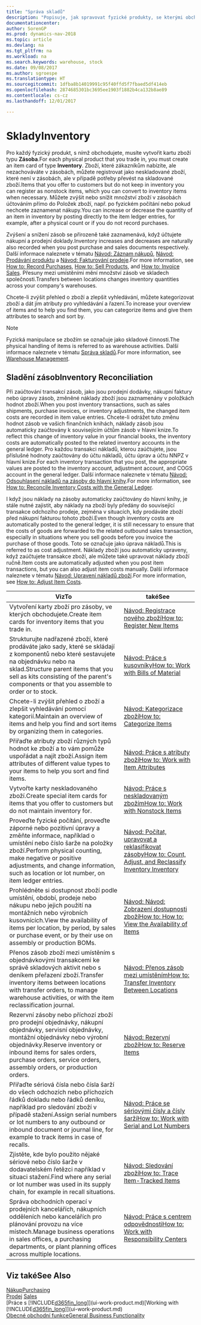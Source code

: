 ```yaml
---
title: "Správa skladů"
description: "Popisuje, jak spravovat fyzické produkty, se kterými obchodujete, například manipulace s zásobami ve vašem skladu."
documentationcenter: 
author: SorenGP
ms.prod: dynamics-nav-2018
ms.topic: article
ms.devlang: na
ms.tgt_pltfrm: na
ms.workload: na
ms.search.keywords: warehouse, stock
ms.date: 09/08/2017
ms.author: sgroespe
ms.translationtype: HT
ms.sourcegitcommit: 1dfba8b14019991c95f40ffd5f7fbaed5df414eb
ms.openlocfilehash: 2874685301bc3695ee1903f1882b4ca132b8ae89
ms.contentlocale: cs-cz
ms.lasthandoff: 12/01/2017

---
```


# <a name="inventory"></a><span data-ttu-id="e7743-103">Sklady</span><span class="sxs-lookup"><span data-stu-id="e7743-103">Inventory</span></span>
<span data-ttu-id="e7743-104">Pro každý fyzický produkt, s nímž obchodujete, musíte vytvořit kartu zboží typu **Zásoba**.</span><span class="sxs-lookup"><span data-stu-id="e7743-104">For each physical product that you trade in, you must create an item card of type **Inventory**.</span></span> <span data-ttu-id="e7743-105">Zboží, které zákazníkům nabízíte, ale nezachováváte v zásobách, můžete registrovat jako neskladované zboží, které není v zásobách, ale v případě potřeby převést na skladované zboží.</span><span class="sxs-lookup"><span data-stu-id="e7743-105">Items that you offer to customers but do not keep in inventory you can register as nonstock items, which you can convert to inventory items when necessary.</span></span> <span data-ttu-id="e7743-106">Můžete zvýšit nebo snížit množství zboží v zásobách účtováním přímo do Položek zboží, např. po fyzickém počítání nebo pokud nechcete zaznamenat nákupy.</span><span class="sxs-lookup"><span data-stu-id="e7743-106">You can increase or decrease the quantity of an item in inventory by posting directly to the item ledger entries, for example, after a physical count or if you do not record purchases.</span></span>

<span data-ttu-id="e7743-107">Zvýšení a snížení zásob se přirozeně také zaznamenává, když účtujete nákupní a prodejní doklady.</span><span class="sxs-lookup"><span data-stu-id="e7743-107">Inventory increases and decreases are naturally also recorded when you post purchase and sales documents respectively.</span></span> <span data-ttu-id="e7743-108">Další informace naleznete v tématu [Návod: Záznam nákupů](purchasing-how-record-purchases.md), [Návod: Prodávání produktu](sales-how-sell-products.md) a [Návod: Fakturování prodeje](sales-how-invoice-sales.md).</span><span class="sxs-lookup"><span data-stu-id="e7743-108">For more information, see [How to: Record Purchases](purchasing-how-record-purchases.md), [How to: Sell Products](sales-how-sell-products.md), and [How to: Invoice Sales](sales-how-invoice-sales.md).</span></span> <span data-ttu-id="e7743-109">Přesuny mezi umístěními mění množství zásob ve skladech společnosti.</span><span class="sxs-lookup"><span data-stu-id="e7743-109">Transfers between locations changes inventory quantities across your company's warehouses.</span></span>   

<span data-ttu-id="e7743-110">Chcete-li zvýšit přehled o zboží a zlepšit vyhledávání, můžete kategorizovat zboží a dát jim atributy pro vyhledávání a řazení.</span><span class="sxs-lookup"><span data-stu-id="e7743-110">To increase your overview of items and to help you find them, you can categorize items and give them attributes to search and sort by.</span></span>

> [!NOTE]
> <span data-ttu-id="e7743-111">Fyzická manipulace se zbožím se označuje jako skladové činnosti.</span><span class="sxs-lookup"><span data-stu-id="e7743-111">The physical handling of items is referred to as warehouse activities.</span></span> <span data-ttu-id="e7743-112">Další informace naleznete v tématu [Správa skladů](warehouse-manage-warehouse.md).</span><span class="sxs-lookup"><span data-stu-id="e7743-112">For more information, see [Warehouse Management](warehouse-manage-warehouse.md).</span></span>

## <a name="inventory-reconciliation"></a><span data-ttu-id="e7743-113">Sladění zásob</span><span class="sxs-lookup"><span data-stu-id="e7743-113">Inventory Reconciliation</span></span>
<span data-ttu-id="e7743-114">Při zaúčtování transakcí zásob, jako jsou prodejní dodávky, nákupní faktury nebo úpravy zásob, změněné náklady zboží jsou zaznamenány v položkách hodnot zboží.</span><span class="sxs-lookup"><span data-stu-id="e7743-114">When you post inventory transactions, such as sales shipments, purchase invoices, or inventory adjustments, the changed item costs are recorded in item value entries.</span></span> <span data-ttu-id="e7743-115">Chcete-li odrážet tuto změnu hodnot zásob ve vašich finančních knihách, náklady zásob jsou automaticky zaúčtovány k souvisejícím účtům zásob v hlavní knize.</span><span class="sxs-lookup"><span data-stu-id="e7743-115">To reflect this change of inventory value in your financial books, the inventory costs are automatically posted to the related inventory accounts in the general ledger.</span></span> <span data-ttu-id="e7743-116">Pro každou transakci nákladů, kterou zaúčtujete, jsou příslušné hodnoty zaúčtovány do účtu nákladů, účtu úprav a účtu NNPZ v hlavní knize.</span><span class="sxs-lookup"><span data-stu-id="e7743-116">For each inventory transaction that you post, the appropriate values are posted to the inventory account, adjustment account, and COGS account in the general ledger.</span></span> <span data-ttu-id="e7743-117">Další informace naleznete v tématu [Návod: Odsouhlasení nákladů na zásoby do hlavní knihy](finance-how-to-post-inventory-costs-to-the-general-ledger.md).</span><span class="sxs-lookup"><span data-stu-id="e7743-117">For more information, see [How to: Reconcile Inventory Costs with the General Ledger](finance-how-to-post-inventory-costs-to-the-general-ledger.md).</span></span>

<span data-ttu-id="e7743-118">I když jsou náklady na zásoby automaticky zaúčtovány do hlavní knihy, je stále nutné zajistit, aby náklady na zboží byly předány do související transakce odchozího prodeje, zejména v situacích, kdy prodáváte zboží před nákupní fakturou tohoto zboží.</span><span class="sxs-lookup"><span data-stu-id="e7743-118">Even though inventory costs are automatically posted to the general ledger, it is still necessary to ensure that the costs of goods are forwarded to the related outbound sales transaction, especially in situations where you sell goods before you invoice the purchase of those goods.</span></span> <span data-ttu-id="e7743-119">Toto se označuje jako úprava nákladů.</span><span class="sxs-lookup"><span data-stu-id="e7743-119">This is referred to as cost adjustment.</span></span> <span data-ttu-id="e7743-120">Náklady zboží jsou automaticky upraveny, když zaúčtujete transakce zboží, ale můžete také upravovat náklady zboží ručně.</span><span class="sxs-lookup"><span data-stu-id="e7743-120">Item costs are automatically adjusted when you post item transactions, but you can also adjust item costs manually.</span></span> <span data-ttu-id="e7743-121">Další informace naleznete v tématu [Návod: Upravení nákladů zboží](inventory-how-adjust-item-costs.md).</span><span class="sxs-lookup"><span data-stu-id="e7743-121">For more information, see [How to: Adjust Item Costs](inventory-how-adjust-item-costs.md).</span></span>

|<span data-ttu-id="e7743-122">Viz</span><span class="sxs-lookup"><span data-stu-id="e7743-122">To</span></span> |<span data-ttu-id="e7743-123">také</span><span class="sxs-lookup"><span data-stu-id="e7743-123">See</span></span> |
|---|----|
|<span data-ttu-id="e7743-124">Vytvoření karty zboží pro zásoby, ve kterých obchodujete.</span><span class="sxs-lookup"><span data-stu-id="e7743-124">Create item cards for inventory items that you trade in.</span></span>|[<span data-ttu-id="e7743-125">Návod: Registrace nového zboží</span><span class="sxs-lookup"><span data-stu-id="e7743-125">How to: Register New Items</span></span>](inventory-how-register-new-items.md)|
|<span data-ttu-id="e7743-126">Strukturujte nadřazené zboží, které prodáváte jako sady, které se skládají z komponentů nebo které sestavujete na objednávku nebo na sklad.</span><span class="sxs-lookup"><span data-stu-id="e7743-126">Structure parent items that you sell as kits consisting of the parent's components or that you assemble to order or to stock.</span></span>|[<span data-ttu-id="e7743-127">Návod: Práce s kusovníky</span><span class="sxs-lookup"><span data-stu-id="e7743-127">How to: Work with Bills of Material</span></span>](inventory-how-work-BOMs.md)|
|<span data-ttu-id="e7743-128">Chcete-li zvýšit přehled o zboží a zlepšit vyhledávání pomocí kategorií.</span><span class="sxs-lookup"><span data-stu-id="e7743-128">Maintain an overview of items and help you find and sort items by organizing them in categories.</span></span>|[<span data-ttu-id="e7743-129">Návod: Kategorizace zboží</span><span class="sxs-lookup"><span data-stu-id="e7743-129">How to: Categorize Items</span></span>](inventory-how-categorize-items.md)|
|<span data-ttu-id="e7743-130">Přiřaďte atributy zboží různých typů hodnot ke zboží a to vám pomůže uspořádat a najít zboží.</span><span class="sxs-lookup"><span data-stu-id="e7743-130">Assign item attributes of different value types to your items to help you sort and find items.</span></span>|[<span data-ttu-id="e7743-131">Návod: Práce s atributy zboží</span><span class="sxs-lookup"><span data-stu-id="e7743-131">How to: Work with Item Attributes</span></span>](inventory-how-work-item-attributes.md)|
|<span data-ttu-id="e7743-132">Vytvořte karty neskladovaného zboží.</span><span class="sxs-lookup"><span data-stu-id="e7743-132">Create special item cards for items that you offer to customers but do not maintain inventory for.</span></span>|[<span data-ttu-id="e7743-133">Návod: Práce s neskladovaným zbožím</span><span class="sxs-lookup"><span data-stu-id="e7743-133">How to: Work with Nonstock Items</span></span>](inventory-how-work-nonstock-items.md)|
|<span data-ttu-id="e7743-134">Proveďte fyzické počítání, proveďte záporné nebo pozitivní úpravy a změňte informace, například o umístění nebo číslo šarže na položky zboží.</span><span class="sxs-lookup"><span data-stu-id="e7743-134">Perform physical counting, make negative or positive adjustments, and change information, such as location or lot number, on item ledger entries.</span></span>|[<span data-ttu-id="e7743-135">Návod: Počítat, upravovat a reklasifikovat zásoby</span><span class="sxs-lookup"><span data-stu-id="e7743-135">How to: Count, Adjust, and Reclassify Inventory Inventory</span></span>](inventory-how-count-adjust-reclassify.md)|
|<span data-ttu-id="e7743-136">Prohlédněte si dostupnost zboží podle umístění, období, prodeje nebo nákupu nebo jejich použití na montážních nebo výrobních kusovnících.</span><span class="sxs-lookup"><span data-stu-id="e7743-136">View the availability of items per location, by period, by sales or purchase event, or by their use on assembly or production BOMs.</span></span>|[<span data-ttu-id="e7743-137">Návod: Návod: Zobrazení dostupnosti zboží</span><span class="sxs-lookup"><span data-stu-id="e7743-137">How to: How to: View the Availability of Items</span></span>](inventory-how-availability-overview.md)|
|<span data-ttu-id="e7743-138">Přenos zásob zboží mezi umístěním s objednávkovými transakcemi ke správě skladových aktivit nebo s deníkem přeřazení zboží.</span><span class="sxs-lookup"><span data-stu-id="e7743-138">Transfer inventory items between locations with transfer orders, to manage warehouse activities, or with the item reclassification journal.</span></span>|[<span data-ttu-id="e7743-139">Návod: Přenos zásob mezi umístěním</span><span class="sxs-lookup"><span data-stu-id="e7743-139">How to: Transfer Inventory Between Locations</span></span>](inventory-how-transfer-between-locations.md)|
|<span data-ttu-id="e7743-140">Rezervní zásoby nebo příchozí zboží pro prodejní objednávky, nákupní objednávky, servisní objednávky, montážní objednávky nebo výrobní objednávky.</span><span class="sxs-lookup"><span data-stu-id="e7743-140">Reserve inventory or inbound items for sales orders, purchase orders, service orders, assembly orders, or production orders.</span></span>|[<span data-ttu-id="e7743-141">Návod: Rezervní zboží</span><span class="sxs-lookup"><span data-stu-id="e7743-141">How to: Reserve Items</span></span>](inventory-how-to-reserve-items.md)|
|<span data-ttu-id="e7743-142">Přiřaďte sériová čísla nebo čísla šarží do všech odchozích nebo příchozích řádků dokladu nebo řádků deníku, například pro sledování zboží v případě stažení.</span><span class="sxs-lookup"><span data-stu-id="e7743-142">Assign serial numbers or lot numbers to any outbound or inbound document or journal line, for example to track items in case of recalls.</span></span>|[<span data-ttu-id="e7743-143">Návod: Práce se sériovými čísly a čísly šarží</span><span class="sxs-lookup"><span data-stu-id="e7743-143">How to: Work with Serial and Lot Numbers</span></span>](inventory-how-work-item-tracking.md)|
|<span data-ttu-id="e7743-144">Zjistěte, kde bylo použito nějaké sériové nebo číslo šarže v dodavatelském řetězci například v situaci stažení.</span><span class="sxs-lookup"><span data-stu-id="e7743-144">Find where any serial or lot number was used in its supply chain, for example in recall situations.</span></span>|[<span data-ttu-id="e7743-145">Návod: Sledování zboží</span><span class="sxs-lookup"><span data-stu-id="e7743-145">How to: Trace Item-Tracked Items</span></span>](inventory-how-to-trace-item-tracked-items.md)|
|<span data-ttu-id="e7743-146">Správa obchodních operací v prodejních kancelářích, nákupních odděleních nebo kancelářích pro plánování provozu na více místech.</span><span class="sxs-lookup"><span data-stu-id="e7743-146">Manage business operations in sales offices, a purchasing departments, or plant planning offices across multiple locations.</span></span>|[<span data-ttu-id="e7743-147">Návod: Práce s centrem odpovědnosti</span><span class="sxs-lookup"><span data-stu-id="e7743-147">How to: Work with Responsibility Centers</span></span>](inventory-responsibility-centers.md)|

## <a name="see-also"></a><span data-ttu-id="e7743-148">Viz také</span><span class="sxs-lookup"><span data-stu-id="e7743-148">See Also</span></span>  
[<span data-ttu-id="e7743-149">Nákup</span><span class="sxs-lookup"><span data-stu-id="e7743-149">Purchasing</span></span>](purchasing-manage-purchasing.md)  
<span data-ttu-id="e7743-150">[Prodej](sales-manage-sales.md)  </span><span class="sxs-lookup"><span data-stu-id="e7743-150">[Sales](sales-manage-sales.md)  </span></span>  
<span data-ttu-id="e7743-151">[Práce s [!INCLUDE[d365fin_long](includes/d365fin_long_md.md)]](ui-work-product.md)</span><span class="sxs-lookup"><span data-stu-id="e7743-151">[Working with [!INCLUDE[d365fin_long](includes/d365fin_long_md.md)]](ui-work-product.md)</span></span>  
[<span data-ttu-id="e7743-152">Obecné obchodní funkce</span><span class="sxs-lookup"><span data-stu-id="e7743-152">General Business Functionality</span></span>](ui-across-business-areas.md)

##

